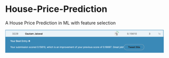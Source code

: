 # House-Price-Prediction
A House Price Prediction in ML with feature selection

<img src=https://github.com/Gautam-Jaiswal/House-Price-Prediction/blob/main/Screenshot%202022-01-22%20at%2014.20.47.png>
